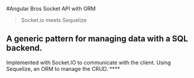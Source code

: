 #Angular Bros Socket API with ORM
>Socket.io meets Sequelize

## A generic pattern for managing data with a SQL backend.
Implemented with Socket.IO to communicate with the client. Using Sequelize, an ORM to manage the CRUD. **** 